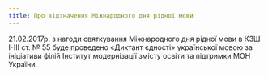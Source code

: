 ```yaml
---
title: Про відзначення Міжнародного дня рідної мови
---
```


21.02.2017р. з нагоди святкування Міжнародного дня рідної мови в КЗШ І-ІІІ ст. № 55 буде проведено «Диктант єдності» української мовою за ініціативи філій Інститут модернізації змісту освіти та підтримки МОН України.
